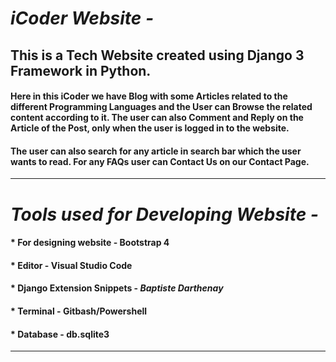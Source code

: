 
# *iCoder Website -*
## This is a Tech Website created using Django 3 Framework in Python.
#### Here in this iCoder we have Blog with some Articles related to the different Programming Languages and the User can Browse the related content according to it. The user can also Comment and Reply on the Article of the Post, only when the user is logged in to the website.
#### The user can also search for any article in search bar which the user wants to read. For any FAQs user can Contact Us on our Contact Page.
---
# *Tools used for Developing Website -*
#### * For designing website - Bootstrap 4
#### * Editor - Visual Studio Code
#### * Django Extension Snippets - *Baptiste Darthenay*
#### * Terminal - Gitbash/Powershell
#### * Database - db.sqlite3
---
